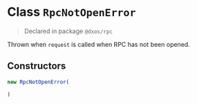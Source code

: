 # Class `RpcNotOpenError`
> Declared in package `@dxos/rpc`

Thrown when  `request`  is called when RPC has not been opened.

## Constructors
```ts
new RpcNotOpenError(

)
```
